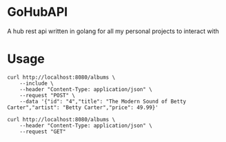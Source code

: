 # GoHubAPI
A hub rest api written in golang for all my personal projects to interact with

# Usage 

```shell
curl http://localhost:8080/albums \
    --include \
    --header "Content-Type: application/json" \
    --request "POST" \
    --data '{"id": "4","title": "The Modern Sound of Betty Carter","artist": "Betty Carter","price": 49.99}'
```

```shell
curl http://localhost:8080/albums \
    --header "Content-Type: application/json" \
    --request "GET"
```




